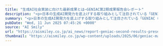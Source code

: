 ```yaml
---
title: "生成AI社会実装に向けた最新成果とは―GENIAC第2期成果報告会レポート"
description: "<p>日本の生成AI開発力を底上げする取り組みとして注目されている「GENIAC（Generative AI Accelerator Challenge）」の第2期成果報告会が開催されました。 GENIACは、経済産業省とNE [&#8230;]</p> <p>The post <a href='https://aismiley.co.jp/ai_news/report-geniac-second-results-presentation/'>生成AI社会実装に向けた最新成果とは―GENIAC第2期成果報告会レポート</a> first appeared on <a href='https://aismiley.co.jp'>AIポータルメディアAIsmiley</a>.</p>"
summary: "<p>日本の生成AI開発力を底上げする取り組みとして注目されている「GENIAC（Generative AI Accelerator Challenge）」の第2期成果報告会が開催されました。 GENIACは、経済産業省とNE [&#8230;]</p> <p>The post <a href='https://aismiley.co.jp/ai_news/report-geniac-second-results-presentation/'>生成AI社会実装に向けた最新成果とは―GENIAC第2期成果報告会レポート</a> first appeared on <a href='https://aismiley.co.jp'>AIポータルメディアAIsmiley</a>.</p>"
pubDate: "Wed, 11 Jun 2025 07:45:26 +0000"
source: "AI Smily"
url: "https://aismiley.co.jp/ai_news/report-geniac-second-results-presentation/"
thumbnail: "https://aismiley.co.jp/wp-content/uploads/2025/06/geniac-main.png"
---
```


